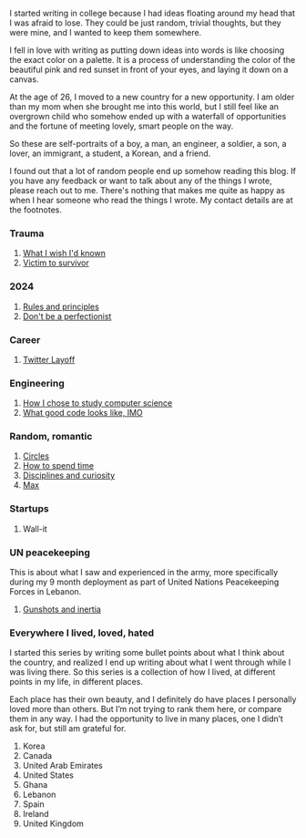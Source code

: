 I started writing in college because I had ideas floating around my head that I was afraid to lose. They could be just random, trivial thoughts, but they were mine, and I wanted to keep them somewhere. 

I fell in love with writing as putting down ideas into words is like choosing the exact color on a palette. It is a process of understanding the color of the beautiful pink and red sunset in front of your eyes, and laying it down on a canvas.

At the age of 26, I moved to a new country for a new opportunity. I am older than my mom when she brought me into this world, but I still feel like an overgrown child who somehow ended up with a waterfall of opportunities and the fortune of meeting lovely, smart people on the way.

So these are self-portraits of a boy, a man, an engineer, a soldier, a son, a lover, an immigrant, a student, a Korean, and a friend.

I found out that a lot of random people end up somehow reading this blog. If you have any feedback or want to talk about any of the things I wrote, please reach out to me. There's nothing that makes me quite as happy as when I hear someone who read the things I wrote. My contact details are at the footnotes.

<!-- The one without links are currently being written/edited. -->

### Trauma
1. [What I wish I'd known](/blog?post=trauma-wish)
2. [Victim to survivor](/blog?post=survivor)

### 2024
1. [Rules and principles](/blog?post=rules-principles)
2. [Don't be a perfectionist](/blog?post=perfectionist)

### Career
1. [Twitter Layoff](/blog?post=layoff)
<!-- 2. Job hunting, I absolutely hate it -->

### Engineering
1. [How I chose to study computer science](/blog?post=computer-science)
2. [What good code looks like, IMO](/blog?post=good-code)
<!-- 2. The beautify of programming -->
<!-- 4. What I love and hate about tech -->

### Random, romantic
1. [Circles](/blog?post=circles)
2. [How to spend time](/blog?post=time)
3. [Disciplines and curiosity](/blog?post=discipline-and-curiosity)
4. [Max](/blog?post=max)
<!-- 5. Transcending values across different fields, a.k.a. values to become the best at what you do -->
<!-- 6. My grandma -->
<!-- 7. My grandfather -->


### Startups
1. Wall-it
<!-- 2. NUFUTU -->

### UN peacekeeping
This is about what I saw and experienced in the army, more specifically during my 9 month deployment as part of United Nations Peacekeeping Forces in Lebanon.
1. [Gunshots and inertia](/blog?post=gunshots)
<!-- 2. PRC$$ -->

### Everywhere I lived, loved, hated
I started this series by writing some bullet points about what I think about the country, and realized I end up writing about what I went through while I was living there. So this series is a collection of how I lived, at different points in my life, in different places.

Each place has their own beauty, and I definitely do have places I personally loved more than others. But I’m not trying to rank them here, or compare them in any way. I had the opportunity to live in many places, one I didn’t ask for, but still am grateful for.
1. Korea
2. Canada
3. United Arab Emirates
4. United States
5. Ghana
6. Lebanon
7. Spain
8. Ireland
9. United Kingdom